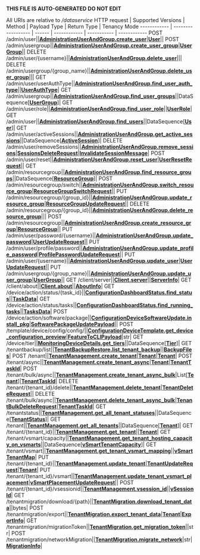 **THIS FILE IS AUTO-GENERATED DO NOT EDIT**

All URIs are relative to */dataservice*
HTTP request | Supported Versions | Method | Payload Type | Return Type | Tenancy Mode
------------ | ------------------ | ------ | ------------ | ----------- | ------------
POST /admin/user||[**AdministrationUserAndGroup.create_user**](vmngclient/endpoints/administration_user_and_group.py#L156)|[**User**](vmngclient/endpoints/administration_user_and_group.py#L10)||
POST /admin/usergroup||[**AdministrationUserAndGroup.create_user_group**](vmngclient/endpoints/administration_user_and_group.py#L160)|[**UserGroup**](vmngclient/endpoints/administration_user_and_group.py#L47)||
DELETE /admin/user/{username}||[**AdministrationUserAndGroup.delete_user**](vmngclient/endpoints/administration_user_and_group.py#L172)|||
DELETE /admin/usergroup/{group_name}||[**AdministrationUserAndGroup.delete_user_group**](vmngclient/endpoints/administration_user_and_group.py#L176)|||
GET /admin/user/userAuthType||[**AdministrationUserAndGroup.find_user_auth_type**](vmngclient/endpoints/administration_user_and_group.py#L192)||[**UserAuthType**](vmngclient/endpoints/administration_user_and_group.py#L36)|
GET /admin/usergroup||[**AdministrationUserAndGroup.find_user_groups**](vmngclient/endpoints/administration_user_and_group.py#L196)||DataSequence[[**UserGroup**](vmngclient/endpoints/administration_user_and_group.py#L47)]|
GET /admin/user/role||[**AdministrationUserAndGroup.find_user_role**](vmngclient/endpoints/administration_user_and_group.py#L204)||[**UserRole**](vmngclient/endpoints/administration_user_and_group.py#L32)|
GET /admin/user||[**AdministrationUserAndGroup.find_users**](vmngclient/endpoints/administration_user_and_group.py#L208)||DataSequence[[**User**](vmngclient/endpoints/administration_user_and_group.py#L10)]|
GET /admin/user/activeSessions||[**AdministrationUserAndGroup.get_active_sessions**](vmngclient/endpoints/administration_user_and_group.py#L212)||DataSequence[[**ActiveSession**](vmngclient/endpoints/administration_user_and_group.py#L88)]|
DELETE /admin/user/removeSessions||[**AdministrationUserAndGroup.remove_sessions**](vmngclient/endpoints/administration_user_and_group.py#L224)|[**SessionsDeleteRequest**](vmngclient/endpoints/administration_user_and_group.py#L104)|[**InvalidateSessionMessage**](vmngclient/endpoints/administration_user_and_group.py#L117)|
POST /admin/user/reset||[**AdministrationUserAndGroup.reset_user**](vmngclient/endpoints/administration_user_and_group.py#L228)|[**UserResetRequest**](vmngclient/endpoints/administration_user_and_group.py#L84)||
GET /admin/resourcegroup||[**AdministrationUserAndGroup.find_resource_groups**](vmngclient/endpoints/administration_user_and_group.py#L232)||DataSequence[[**ResourceGroup**](vmngclient/endpoints/administration_user_and_group.py#L126)]|
POST /admin/resourcegroup/switch||[**AdministrationUserAndGroup.switch_resource_group**](vmngclient/endpoints/administration_user_and_group.py#L236)|[**ResourceGroupSwitchRequest**](vmngclient/endpoints/administration_user_and_group.py#L143)||
PUT /admin/resourcegroup/{group_id}||[**AdministrationUserAndGroup.update_resource_group**](vmngclient/endpoints/administration_user_and_group.py#L240)|[**ResourceGroupUpdateRequest**](vmngclient/endpoints/administration_user_and_group.py#L136)||
DELETE /admin/resourcegroup/{group_id}||[**AdministrationUserAndGroup.delete_resource_group**](vmngclient/endpoints/administration_user_and_group.py#L244)|||
POST /admin/resourcegroup||[**AdministrationUserAndGroup.create_resource_group**](vmngclient/endpoints/administration_user_and_group.py#L248)|[**ResourceGroup**](vmngclient/endpoints/administration_user_and_group.py#L126)||
PUT /admin/user/password/{username}||[**AdministrationUserAndGroup.update_password**](vmngclient/endpoints/administration_user_and_group.py#L260)|[**UserUpdateRequest**](vmngclient/endpoints/administration_user_and_group.py#L19)||
PUT /admin/user/profile/password||[**AdministrationUserAndGroup.update_profile_password**](vmngclient/endpoints/administration_user_and_group.py#L268)|[**ProfilePasswordUpdateRequest**](vmngclient/endpoints/administration_user_and_group.py#L121)||
PUT /admin/user/{username}||[**AdministrationUserAndGroup.update_user**](vmngclient/endpoints/administration_user_and_group.py#L272)|[**UserUpdateRequest**](vmngclient/endpoints/administration_user_and_group.py#L19)||
PUT /admin/usergroup/{group_name}||[**AdministrationUserAndGroup.update_user_group**](vmngclient/endpoints/administration_user_and_group.py#L276)|[**UserGroup**](vmngclient/endpoints/administration_user_and_group.py#L47)||
GET /client/server||[**Client.server**](vmngclient/endpoints/client.py#L61)||[**ServerInfo**](vmngclient/endpoints/client.py#L21)|
GET /client/about||[**Client.about**](vmngclient/endpoints/client.py#L65)||[**AboutInfo**](vmngclient/endpoints/client.py#L49)|
GET /device/action/status/{task_id}||[**ConfigurationDashboardStatus.find_status**](vmngclient/endpoints/configuration_dashboard_status.py#L88)||[**TaskData**](vmngclient/endpoints/configuration_dashboard_status.py#L75)|
GET /device/action/status/tasks||[**ConfigurationDashboardStatus.find_running_tasks**](vmngclient/endpoints/configuration_dashboard_status.py#L92)||[**TasksData**](vmngclient/endpoints/configuration_dashboard_status.py#L83)|
POST /device/action/software/package||[**ConfigurationDeviceSoftwareUpdate.install_pkg**](vmngclient/endpoints/configuration_device_software_update.py#L22)|[**SoftwarePackageUpdatePayload**](vmngclient/utils/upgrades_helper.py#L68)||
POST /template/device/config/config/||[**ConfigurationDeviceTemplate.get_device_configuration_preview**](vmngclient/endpoints/configuration_device_template.py#L18)|[**FeatureToCLIPayload**](vmngclient/endpoints/configuration_device_template.py#L9)|str|
GET /device/tier||[**MonitoringDeviceDetails.get_tiers**](vmngclient/endpoints/monitoring_device_details.py#L115)||DataSequence[[**Tier**](vmngclient/endpoints/monitoring_device_details.py#L14)]|
GET /tenantbackup/list||[**TenantBackupRestore.list_tenant_backup**](vmngclient/endpoints/tenant_backup_restore.py#L34)||[**BackupFiles**](vmngclient/endpoints/tenant_backup_restore.py#L9)|
POST /tenant||[**TenantManagement.create_tenant**](vmngclient/endpoints/tenant_management.py#L117)|[**Tenant**](vmngclient/model/tenant.py#L23)|[**Tenant**](vmngclient/model/tenant.py#L23)|
POST /tenant/async||[**TenantManagement.create_tenant_async**](vmngclient/endpoints/tenant_management.py#L122)|[**Tenant**](vmngclient/model/tenant.py#L23)|[**TenantTaskId**](vmngclient/endpoints/tenant_management.py#L20)|
POST /tenant/bulk/async||[**TenantManagement.create_tenant_async_bulk**](vmngclient/endpoints/tenant_management.py#L127)|List[[**Tenant**](vmngclient/model/tenant.py#L23)]|[**TenantTaskId**](vmngclient/endpoints/tenant_management.py#L20)|
DELETE /tenant/{tenant_id}/delete||[**TenantManagement.delete_tenant**](vmngclient/endpoints/tenant_management.py#L133)|[**TenantDeleteRequest**](vmngclient/endpoints/tenant_management.py#L11)||
DELETE /tenant/bulk/async||[**TenantManagement.delete_tenant_async_bulk**](vmngclient/endpoints/tenant_management.py#L138)|[**TenantBulkDeleteRequest**](vmngclient/endpoints/tenant_management.py#L15)|[**TenantTaskId**](vmngclient/endpoints/tenant_management.py#L20)|
GET /tenantstatus||[**TenantManagement.get_all_tenant_statuses**](vmngclient/endpoints/tenant_management.py#L148)||DataSequence[[**TenantStatus**](vmngclient/endpoints/tenant_management.py#L53)]|
GET /tenant||[**TenantManagement.get_all_tenants**](vmngclient/endpoints/tenant_management.py#L153)||DataSequence[[**Tenant**](vmngclient/model/tenant.py#L23)]|
GET /tenant/{tenant_id}||[**TenantManagement.get_tenant**](vmngclient/endpoints/tenant_management.py#L158)||[**Tenant**](vmngclient/model/tenant.py#L23)|
GET /tenant/vsmart/capacity||[**TenantManagement.get_tenant_hosting_capacity_on_vsmarts**](vmngclient/endpoints/tenant_management.py#L163)||DataSequence[[**vSmartTenantCapacity**](vmngclient/endpoints/tenant_management.py#L102)]|
GET /tenant/vsmart||[**TenantManagement.get_tenant_vsmart_mapping**](vmngclient/endpoints/tenant_management.py#L168)||[**vSmartTenantMap**](vmngclient/endpoints/tenant_management.py#L108)|
PUT /tenant/{tenant_id}||[**TenantManagement.update_tenant**](vmngclient/endpoints/tenant_management.py#L181)|[**TenantUpdateRequest**](vmngclient/endpoints/tenant_management.py#L62)|[**Tenant**](vmngclient/model/tenant.py#L23)|
PUT /tenant/{tenant_id}/vsmart||[**TenantManagement.update_tenant_vsmart_placement**](vmngclient/endpoints/tenant_management.py#L186)|[**vSmartPlacementUpdateRequest**](vmngclient/endpoints/tenant_management.py#L97)||
POST /tenant/{tenant_id}/vsessionid||[**TenantManagement.vsession_id**](vmngclient/endpoints/tenant_management.py#L191)||[**vSessionId**](vmngclient/endpoints/tenant_management.py#L112)|
GET /tenantmigration/download/{path}||[**TenantMigration.download_tenant_data**](vmngclient/endpoints/tenant_migration.py#L38)||bytes|
POST /tenantmigration/export||[**TenantMigration.export_tenant_data**](vmngclient/endpoints/tenant_migration.py#L42)|[**Tenant**](vmngclient/model/tenant.py#L23)|[**ExportInfo**](vmngclient/endpoints/tenant_migration.py#L15)|
GET /tenantmigration/migrationToken||[**TenantMigration.get_migration_token**](vmngclient/endpoints/tenant_migration.py#L46)||str|
POST /tenantmigration/networkMigration||[**TenantMigration.migrate_network**](vmngclient/endpoints/tenant_migration.py#L55)|str|[**MigrationInfo**](vmngclient/endpoints/tenant_migration.py#L33)|
